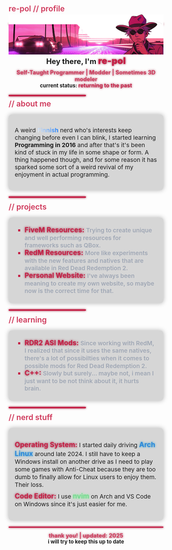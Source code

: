 <!-- 
    README.md @ re-pol 2025
    No joke, this has been like 3 hours of creating. But I think it came out alright?
 -->

<h4 style="font-weight: 600; font-size: 25px; color: #cf395b;"> re-pol // profile </h4>
<hr style="margin-bottom: -3rem; display: block; justify-content: left;margin-right: 0; background: #c52046ff; box-shadow: 0px 0px 6px #9e2b45ff; height: .30rem; border-radius: 0.15rem;">

![Header](readme-header.png)


<h3 align="center" style="font-size: 1.5rem; margin-top: -15px;">Hey there, I'm <span style="font-weight: bolder; font-size: 1.85rem; color: #c52046ff;; text-shadow: 0px 0px 6px #9e2b45ff;">re-pol</span></h3>
<p align="center" style="margin-top: -15px;">
  <b style="font-size: 1.15rem;  color: #cf395b;; text-shadow: 0px 0px 6px #9e2b45ff;">Self-Taught Programmer | Modder | Sometimes 3D modeler</b>
</p>
<p align="center" style="margin-top: -15px;" >
    <span style="font-size: 1.05rem; font-weight: 700;">current status:</span> <span style="font-weight: bolder; font-size: 1.1rem; color: #c52046ff;; text-shadow: 0px 0px 6px #9e2b45ff;">returning to the past</span>
</p>

<hr style="display: block; justify-content: left; margin-top: 20px; margin-left: 0; background: #c52046ff; box-shadow: 0px 0px 6px #9e2b45ff; height: .30rem; border-radius: 0.15rem; max-width: 50%;">
<h3 style="margin-top: -5px; font-weight: 600; font-size: 25px; color: #cf395b;"> // about me</h3>
<div style="margin-top: -5px; background-color: #00000027; border-radius: 10px; padding: 20px; box-shadow: 0 0 15px rgba(0, 0, 0, 0.3);">
<p style="font-size: 1.2rem">A weird <span style="font-weight: bolder; background: linear-gradient(60deg, #f1f1f1ff, #0c75ffff); -webkit-background-clip: text; -webkit-text-fill-color: transparent;">Finnish</span> nerd who's interests keep changing before even I can blink, I started learning <strong>Programming in 2016</strong> and after that's it's been kind of stuck in my life in some shape or form. A thing happened though, and for some reason it has sparked some sort of a weird revival of my enjoyment in actual programming.</p>
</div>
<hr style="display: block; justify-content: left; margin-top: 20px; margin-right: 0; background: #c52046ff; box-shadow: 0px 0px 6px #9e2b45ff; height: .30rem; border-radius: 0.15rem; max-width: 50%;">
<h3 style="margin-top: 5px; font-weight: 600; font-size: 25px; color: #cf395b;"> // projects</h3>
<div style="margin-top: -5px; background-color: #00000027; border-radius: 10px; padding: 20px; box-shadow: 0 0 15px rgba(0, 0, 0, 0.3);">
<ul style="list-style: square; padding: 0.5rem; padding-left: 2rem;; margin: 0;">
    <li style="line-height: 1.1; font-weight: 700; font-size: 1.4rem; color: #c52046ff;; text-shadow: 0px 0px 6px #9e2b45ff;">FiveM Resources: <span style="font-weight: 600; font-size: 1.2rem; color: #9ea6b4; text-shadow: none;">Trying to create unique and well performing resources for frameworks such as QBox.</span</li>
    <li style="line-height: 1.1; font-weight: 700; font-size: 1.4rem; color: #c52046ff;; text-shadow: 0px 0px 6px #9e2b45ff;">RedM Resources: <span style="font-weight: 600; font-size: 1.2rem; color: #9ea6b4; text-shadow: none;">More like experiments with the new features and natives that are available in Red Dead Redemption 2.</span</li>
    <li style="line-height: 1.1; font-weight: 700; font-size: 1.4rem; color: #c52046ff;; text-shadow: 0px 0px 6px #9e2b45ff;">Personal Website: <span style="font-weight: 600; font-size: 1.2rem; color: #9ea6b4; text-shadow: none;">I've always been meaning to create my own website, so maybe now is the correct time for that.</span</li>
</ul>
</div>
<hr style="display: block; justify-content: left; margin-top: 20px; margin-left: 0; background: #c52046ff; box-shadow: 0px 0px 6px #9e2b45ff; height: .30rem; border-radius: 0.15rem; max-width: 50%;">
<h3 style="margin-top: 5px; font-weight: 600; font-size: 25px; color: #cf395b;"> // learning</h3>
<div style="margin-top: -5px; background-color: #00000027; border-radius: 10px; padding:20px; box-shadow: 0 0 15px rgba(0, 0, 0, 0.3);">
<ul style="list-style: square; padding: 0.5rem; padding-left: 2rem;; margin: 0;">
    <li style="line-height: 1.1; font-weight: 700; font-size: 1.4rem; color: #c52046ff;; text-shadow: 0px 0px 6px #9e2b45ff;">RDR2 ASI Mods: <span style="font-weight: 600; font-size: 1.2rem; color: #9ea6b4; text-shadow: none;">Since working with RedM, I realized that since it uses the same natives, there's a lot of possibilties when it comes to possible mods for Red Dead Redemption 2.</span</li>
    <li style="line-height: 1.1; font-weight: 700; font-size: 1.4rem; color: #c52046ff;; text-shadow: 0px 0px 6px #9e2b45ff;">C++: <span style="font-weight: 600; font-size: 1.2rem; color: #9ea6b4; text-shadow: none;">Slowly but surely... maybe not, i mean I just want to be not think about it, it hurts brain.</span</li>
</ul>
</div>
<hr style="display: block; justify-content: left; margin-top: 20px; margin-right: 0; background: #c52046ff; box-shadow: 0px 0px 6px #9e2b45ff; height: .30rem; border-radius: 0.15rem; max-width: 50%;">
<h3 style="margin-top: 5px; font-weight: 600; font-size: 25px; color: #cf395b;"> // nerd stuff</h3>
<div style="margin-top: -5px; background-color: #00000027; border-radius: 10px; padding: 20px; box-shadow: 0 0 15px rgba(0, 0, 0, 0.3);">
<p style="line-height: 1.3;font-size: 1.2rem;"><span style="line-height: 1.1; font-weight: 700; font-size: 1.4rem; color: #c52046ff;; text-shadow: 0px 0px 6px #9e2b45ff;"> Operating System: </span> I started daily driving <span style="font-weight: 700; font-size: 1.4rem; color: rgba(45, 135, 219, 1);; text-shadow: 0px 0px 6px #299fceff;">Arch Linux</span> around late 2024. I still have to keep a Windows install on another drive as I need to play some games with Anti-Cheat because they are too dumb to finally allow for Linux users to enjoy them. Their loss.</p>
<p style="line-height: 1.3; margin-top: -10px; font-size: 1.2rem;"><span style="line-height: 1.1; font-weight: 700; font-size: 1.4rem; color: #c52046ff;; text-shadow: 0px 0px 6px #9e2b45ff;"> Code Editor: </span> I use <span style="font-weight: 700; font-size: 1.4rem; color: #79d695ff; text-shadow: 0px 0px 6px #6ffa81ff;">nvim</span> on Arch and VS Code on Windows since it's just easier for me.</p>
</div>
<hr style="display: block; justify-content: left; margin-top: 20px;; background: #c52046ff; box-shadow: 0px 0px 6px #9e2b45ff; height: .30rem; border-radius: 0.15rem;">
<p align="center" style="margin-top: 5px;">
  <b style="font-size: 1.15rem;  color: #cf395b;; text-shadow: 0px 0px 6px #9e2b45ff;">thank you! | updated: 2025</b>
</p>
<p align="center" style="margin-top: -15px;" >
    <span style="font-size: 1.05rem; font-weight: 700;">i will try to keep this up to date</span>
</p>



<!--
**re-pol/re-pol** is a ✨ _special_ ✨ repository because its `README.md` (this file) appears on your GitHub profile.

Here are some ideas to get you started:

- 🔭 I’m currently working on ...
- 🌱 I’m currently learning ...
- 👯 I’m looking to collaborate on ...
- 🤔 I’m looking for help with ...
- 💬 Ask me about ...
- 📫 How to reach me: ...
- 😄 Pronouns: ...
- ⚡ Fun fact: ...
-->
